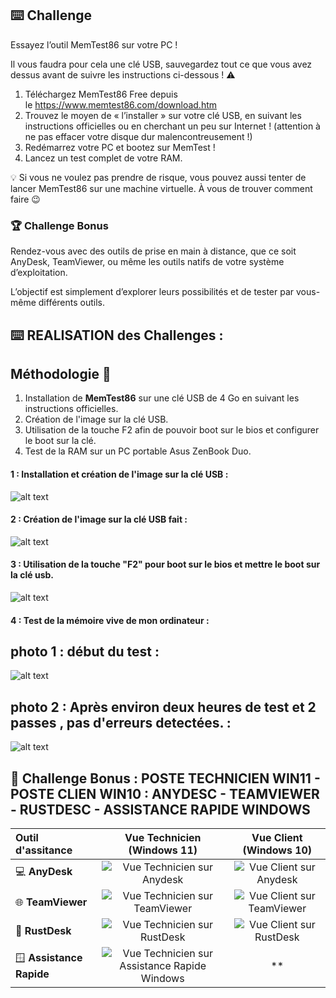 ## ⌨️ Challenge

Essayez l’outil MemTest86 sur votre PC !

Il vous faudra pour cela une clé USB, sauvegardez tout ce que vous avez dessus avant de suivre les instructions ci-dessous ! ⚠️

1. Téléchargez MemTest86 Free depuis le https://www.memtest86.com/download.htm
2. Trouvez le moyen de « l’installer » sur votre clé USB, en suivant les instructions officielles ou en cherchant un peu sur Internet ! (attention à ne pas effacer votre disque dur malencontreusement !)
3. Redémarrez votre PC et bootez sur MemTest !
4. Lancez un test complet de votre RAM.

💡 Si vous ne voulez pas prendre de risque, vous pouvez aussi tenter de lancer MemTest86 sur une machine virtuelle. À vous de trouver comment faire 😉

### 🏆 Challenge Bonus

Rendez-vous avec des outils de prise en main à distance, que ce soit AnyDesk, TeamViewer, ou même les outils natifs de votre système d’exploitation.

L’objectif est simplement d’explorer leurs possibilités et de tester par vous-même différents outils.

## ⌨️ REALISATION des Challenges : 

## Méthodologie 🧪

1. Installation de **MemTest86** sur une clé USB de 4 Go en suivant les instructions officielles.
2. Création de l'image sur la clé USB.
3. Utilisation de la touche F2 afin de pouvoir boot sur le bios et configurer le boot sur la clé.
4. Test de la RAM sur un PC portable Asus ZenBook Duo.

#### 1 : Installation et création de l'image sur la clé USB : 
![alt text](image-8.png)  

#### 2 : Création de l'image sur la clé USB fait : 

![alt text](image-9.png)

#### 3 : Utilisation de la touche "F2" pour boot sur le bios et mettre le boot sur la clé usb.

![alt text](image-13.png)

#### 4 : Test de la mémoire vive de mon ordinateur : 

## photo 1 : début du test : 

![alt text](image-11.png)

## photo 2 : Après environ deux heures de test et 2 passes , pas d'erreurs detectées.  : 

![alt text](image-12.png)



## 🧩 Challenge Bonus :  POSTE TECHNICIEN WIN11 - POSTE CLIEN WIN10 : ANYDESC - TEAMVIEWER - RUSTDESC - ASSISTANCE RAPIDE WINDOWS 


| Outil d'assitance     | Vue Technicien (Windows 11)                               | Vue Client (Windows 10)                           |
| :--------------------- | :-------------------------------------------------------: | :-----------------------------------------------: |
| 💻 **AnyDesk** | ![Vue Technicien sur Anydesk](image-2.png)                | ![Vue Client sur Anydesk](image-3.png)            |
| 🌐 **TeamViewer** | ![Vue Technicien sur TeamViewer](image-4.png)             | ![Vue Client sur TeamViewer](image-5.png)         |
| 🦀 **RustDesk** | ![Vue Technicien sur RustDesk](image-6.png)               | ![Vue Client sur RustDesk](image-7.png)           |
| 🪟 **Assistance Rapide** | ![Vue Technicien sur Assistance Rapide Windows](image-10.png) | ** |